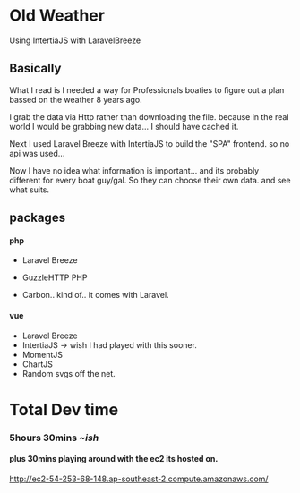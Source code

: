 # Old Weather 



Using IntertiaJS with LaravelBreeze



## Basically

What I read is I needed a way for Professionals boaties to figure out a plan bassed on the weather 8 years ago.

I grab the data via Http rather than downloading the file. because in the real world I would be grabbing new data... I should have cached it. 

Next I used Laravel Breeze with IntertiaJS to build the "SPA" frontend. so no api was used... 

Now I have no idea what information is important... and its probably different for every boat guy/gal. So they can choose their own data. and see what suits. 




## packages 
#### php

 - Laravel Breeze

 - GuzzleHTTP PHP

 - Carbon.. kind of.. it comes with Laravel.

#### vue

 - Laravel Breeze
 - IntertiaJS -> wish I had played with this sooner.
 - MomentJS
 - ChartJS 
 - Random svgs off the net.
 

# Total Dev time 

### 5hours 30mins *~ish*

#### plus 30mins playing around with the ec2 its hosted on. 


http://ec2-54-253-68-148.ap-southeast-2.compute.amazonaws.com/




